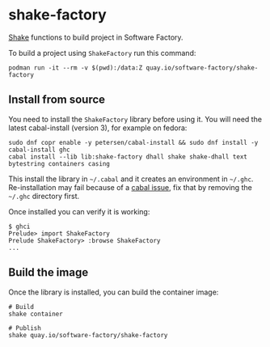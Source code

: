 # shake-factory

[Shake][shake] functions to build project in Software Factory.

To build a project using `ShakeFactory` run this command:

```
podman run -it --rm -v $(pwd):/data:Z quay.io/software-factory/shake-factory
```

## Install from source

You need to install the `ShakeFactory` library before using it.
You will need the latest cabal-install (version 3), for example on fedora:

```
sudo dnf copr enable -y petersen/cabal-install && sudo dnf install -y cabal-install ghc
cabal install --lib lib:shake-factory dhall shake shake-dhall text bytestring containers casing
```

This install the library in `~/.cabal` and it creates an environment in `~/.ghc`.
Re-installation may fail because of a [cabal issue](https://github.com/haskell/cabal/issues/6394), fix that by removing the `~/.ghc` directory first.

Once installed you can verify it is working:

```
$ ghci
Prelude> import ShakeFactory
Prelude ShakeFactory> :browse ShakeFactory
...
```

## Build the image

Once the library is installed, you can build the container image:

```
# Build
shake container

# Publish
shake quay.io/software-factory/shake-factory
```

[shake]: https://shakebuild.com/
